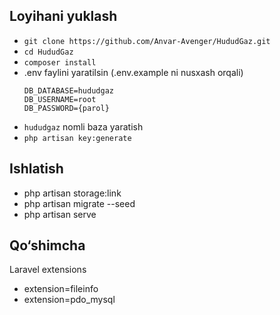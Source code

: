 ## Loyihani yuklash
- `git clone https://github.com/Anvar-Avenger/HududGaz.git`
- `cd HududGaz`
- `composer install`
- .env faylini yaratilsin (.env.example ni nusxash orqali)<br>
  ```
  DB_DATABASE=hududgaz
  DB_USERNAME=root
  DB_PASSWORD={parol}
  ```
- `hududgaz` nomli baza yaratish
- `php artisan key:generate`

## Ishlatish
- php artisan storage:link
- php artisan migrate --seed
- php artisan serve

## Qo&#8216;shimcha
Laravel extensions
- extension=fileinfo
- extension=pdo_mysql

